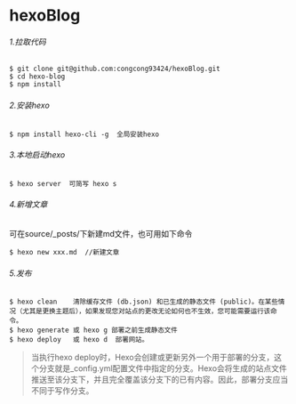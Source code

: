 # hexoBlog
###### 1.拉取代码
```
$ git clone git@github.com:congcong93424/hexoBlog.git
$ cd hexo-blog
$ npm install
```

###### 2.安装hexo

```
$ npm install hexo-cli -g  全局安装hexo
```

###### 3.本地启动hexo
```
$ hexo server  可简写 hexo s
```
###### 4.新增文章
可在source/_posts/下新建md文件，也可用如下命令
```
$ hexo new xxx.md  //新建文章
```
###### 5.发布
```
$ hexo clean    清除缓存文件 (db.json) 和已生成的静态文件 (public)。在某些情况（尤其是更换主题后），如果发现您对站点的更改无论如何也不生效，您可能需要运行该命令。
$ hexo generate 或 hexo g 部署之前生成静态文件
$ hexo deploy   或 hexo d  部署网站。
```

> 当执行hexo deploy时，Hexo会创建或更新另外一个用于部署的分支，这个分支就是_config.yml配置文件中指定的分支。Hexo会将生成的站点文件推送至该分支下，并且完全覆盖该分支下的已有内容。因此，部署分支应当不同于写作分支。
